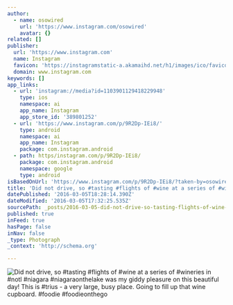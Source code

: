 ```yaml
---
author:
  - name: osowired
    url: 'https://www.instagram.com/osowired'
    avatar: {}
related: []
publisher:
  url: 'https://www.instagram.com'
  name: Instagram
  favicon: 'https://instagramstatic-a.akamaihd.net/h1/images/ico/favicon.ico/7cdab0872b15.ico'
  domain: www.instagram.com
keywords: []
app_links:
  - url: 'instagram://media?id=1103901129418229948'
    type: ios
    namespace: ai
    app_name: Instagram
    app_store_id: '389801252'
  - url: 'https://www.instagram.com/p/9R2Dp-IEi8/'
    type: android
    namespace: ai
    app_name: Instagram
    package: com.instagram.android
  - path: https/instagram.com/p/9R2Dp-IEi8/
    package: com.instagram.android
    namespace: google
    type: android
isBasedOnUrl: 'https://www.instagram.com/p/9R2Dp-IEi8/?taken-by=osowired'
title: 'Did not drive, so #tasting #flights of #wine at a series of #wineries in #notl #niagara #niagaraonthelake was my giddy pleasure on this beautiful day! This is #trius - a very large, busy place. Going to fill up that wine cupboard. #foodie #foodieonthego'
datePublished: '2016-03-05T18:28:14.390Z'
dateModified: '2016-03-05T17:32:25.535Z'
sourcePath: _posts/2016-03-05-did-not-drive-so-tasting-flights-of-wine-at-a-series-of.md
published: true
inFeed: true
hasPage: false
inNav: false
_type: Photograph
_context: 'http://schema.org'

---
```

![Did not drive&comma; so &num;tasting &num;flights of &num;wine at a series of &num;wineries in &num;notl &num;niagara &num;niagaraonthelake was my giddy pleasure on this beautiful day&excl; This is &num;trius - a very large&comma; busy place&period; Going to fill up that wine cupboard&period; &num;foodie &num;foodieonthego](https://scontent.cdninstagram.com/t51.2885-15/s640x640/sh0.08/e35/12106225_984376194939181_1248195243_n.jpg?ig_cache_key=MTEwMzkwMTEyOTQxODIyOTk0OA%3D%3D.2)